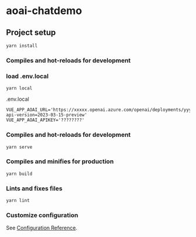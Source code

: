 # aoai-chatdemo

## Project setup
```
yarn install
```

### Compiles and hot-reloads for development
### load .env.local
```
yarn local
```
 .env.local
```
VUE_APP_AOAI_URL='https://xxxxx.openai.azure.com/openai/deployments/yyyyyy/chat/completions?api-version=2023-03-15-preview'
VUE_APP_AOAI_APIKEY='????????'
```

### Compiles and hot-reloads for development
```
yarn serve
```

### Compiles and minifies for production
```
yarn build
```

### Lints and fixes files
```
yarn lint
```

### Customize configuration
See [Configuration Reference](https://cli.vuejs.org/config/).
